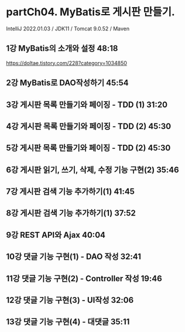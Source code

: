 # partCh04. MyBatis로 게시판 만들기.
IntelliJ 2022.01.03 / JDK11 / Tomcat 9.0.52 / Maven

## 1강 MyBatis의 소개와 설정 48:18
https://doltae.tistory.com/228?category=1034850

## 2강 MyBatis로 DAO작성하기 45:54

## 3강 게시판 목록 만들기와 페이징 - TDD (1) 31:20

## 4강 게시판 목록 만들기와 페이징 - TDD (2) 45:30

## 5강 게시판 목록 만들기와 페이징 - TDD (2) 45:30

## 6강 게시판 읽기, 쓰기, 삭제, 수정 기능 구현(2) 35:46

## 7강 게시판 검색 기능 추가하기(1) 41:45

## 8강 게시판 검색 기능 추가하기(1) 37:52

## 9강 REST API와 Ajax 40:04

## 10강 댓글 기능 구현(1) - DAO 작성 32:41

## 11강 댓글 기능 구현(2) - Controller 작성 19:46

## 12강 댓글 기능 구현(3) - UI작성 32:06

## 13강 댓글 기능 구현(4) - 대댓글 35:11
